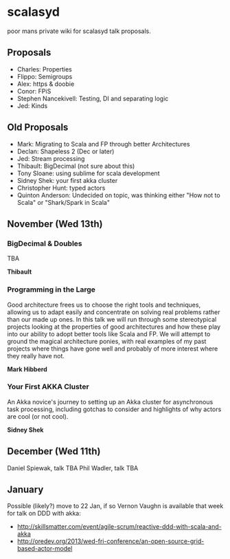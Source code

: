scalasyd
========

poor mans private wiki for scalasyd talk proposals.


Proposals
---------

 - Charles: Properties
 - Flippo: Semigroups
 - Alex: https & doobie
 - Conor: FPiS
 - Stephen Nancekivell: Testing, DI and separating logic
 - Jed: Kinds
 
Old Proposals
---------

 - Mark: Migrating to Scala and FP through better Architectures
 - Declan: Shapeless 2 (Dec or later)
 - Jed: Stream processing
 - Thibault: BigDecimal (not sure about this)
 - Tony Sloane: using sublime for scala development
 - Sidney Shek: your first akka cluster
 - Christopher Hunt: typed actors
 - Quinton Anderson: Undecided on topic, was thinking either "How not to Scala" or "Shark/Spark in Scala"






November (Wed 13th)
-------------------

### BigDecimal & Doubles

TBA

__Thibault__


### Programming in the Large

Good architecture frees us to choose the right tools and techniques, allowing
us to adapt easily and concentrate on solving real problems rather than our 
made up ones. In this talk we will run through some stereotypical projects looking 
at the properties of good architectures and how these play into our ability
to adopt better tools like Scala and FP. We will attempt to ground the magical
architecture ponies, with real examples of my past projects where things have 
gone well and probably of more interest where they really have not.


__Mark Hibberd__


### Your First AKKA Cluster

An Akka novice's journey to setting up an Akka cluster for
asynchronous task processing, including gotchas to consider and highlights
of why actors are cool (or not cool).

__Sidney Shek__



December (Wed 11th)
-------------------

Daniel Spiewak, talk TBA
Phil Wadler, talk TBA

January
-------
Possible (likely?) move to 22 Jan, if so Vernon Vaughn is available that week for talk on DDD with akka:
 - http://skillsmatter.com/event/agile-scrum/reactive-ddd-with-scala-and-akka 
 - http://oredev.org/2013/wed-fri-conference/an-open-source-grid-based-actor-model 

